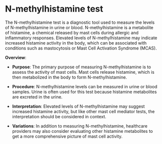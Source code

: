 <!--
source: gpt-3 + jph editing
tags: tests
-->

# N-methylhistamine test

The N-methylhistamine test is a diagnostic tool used to measure the levels of N-methylhistamine in urine or blood. N-methylhistamine is a metabolite of histamine, a chemical released by mast cells during allergic and inflammatory responses. Elevated levels of N-methylhistamine may indicate increased histamine activity in the body, which can be associated with conditions such as mastocytosis or Mast Cell Activation Syndrome (MCAS).

**Overview**:

* **Purpose**: The primary purpose of measuring N-methylhistamine is to assess the activity of mast cells. Mast cells release histamine, which is then metabolized in the body to form N-methylhistamine.

* **Procedure**: N-methylhistamine levels can be measured in urine or blood samples. Urine is often used for this test because histamine metabolites are excreted in the urine.

* **Interpretation**: Elevated levels of N-methylhistamine may suggest increased histamine activity, but like other mast cell mediator tests, the interpretation should be considered in context.

* **Variations**: In addition to measuring N-methylhistamine, healthcare providers may also consider evaluating other histamine metabolites to get a more comprehensive picture of mast cell activity.
